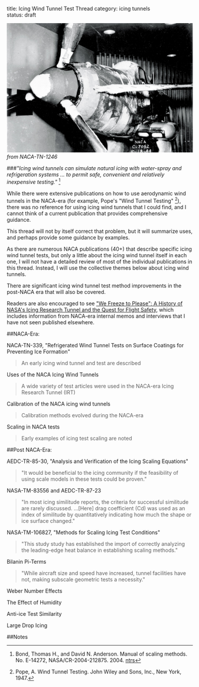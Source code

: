 title: Icing Wind Tunnel Test Thread 
category: icing tunnels  
status: draft  

![P-39 in the Icing Research Tunnel](images/naca-tn-1246/icing-research-tunnel.jpg)  
_from NACA-TN-1246_

###_"Icing wind tunnels can simulate natural icing with water-spray and refrigeration systems ... to permit safe, convenient and relatively inexpensive testing."_ [^1]  

While there were extensive publications on how to use aerodynamic wind tunnels in the NACA-era 
(for example, Pope's "Wind Tunnel Testing" [^2]), 
there was no reference for using icing wind tunnels that I could find, 
and I cannot think of a current publication that provides comprehensive guidance. 

This thread will not by itself correct that problem, 
but it will summarize uses, 
and perhaps provide some guidance by examples. 

As there are numerous NACA publications (40+) that describe specific icing wind tunnel tests,
but only a little about the icing wind tunnel itself in each one, 
I will not have a detailed review of most of the individual publications in this thread. 
Instead, I will use the collective themes below about icing wind tunnels. 

There are significant icing wind tunnel test method improvements in the post-NACA era that will also be covered. 

Readers are also encouraged to see ["We Freeze to Please": A History of NASA's Icing Research Tunnel and the Quest for Flight Safety](https://ntrs.nasa.gov/citations/20020066162), 
which includes information from NACA-era internal memos and interviews that I have not seen published elsewhere. 

##NACA-Era:

NACA-TN-339, "Refrigerated Wind Tunnel Tests on Surface Coatings for Preventing Ice Formation"  
<!--
[NACA-TN-339, "Refrigerated Wind Tunnel Tests on Surface Coatings for Preventing Ice Formation"]({filename}NACA-TN-339.md)  
-->
>An early icing wind tunnel and test are described

Uses of the NACA Icing Wind Tunnels  
<!--
[Uses of the NACA Icing Wind Tunnels]({filename}uses_of_naca_icing_tunnels.md)  
-->
>A wide variety of test articles were used in the NACA-era Icing Research Tunnel (IRT)  

Calibration of the NACA icing wind tunnels
<!--
[Calibration of the NACA icing wind tunnels]({filename}calibration_of_naca_icing_tunnels.md)  
-->
>Calibration methods evolved during the NACA-era

Scaling in NACA tests
<!--
[Scaling in NACA tests]({filename}scaling_in_naca_tests.md)  
-->
>Early examples of icing test scaling are noted

##Post NACA-Era:

AEDC-TR-85-30, "Analysis and Verification of the Icing Scaling Equations"  
>"It would be beneficial to the icing community if the feasibility of using scale models in these tests could be proven."  

NASA-TM-83556 and AEDC-TR-87-23 
>"In most icing similitude reports, the criteria for successful similitude are rarely discussed. ...[Here] drag coefficient (Cd) was used as an index of similitude by quantitatively indicating how much the shape or ice surface changed."  

NASA-TM-106827, "Methods for Scaling Icing Test Conditions"
>"This study study has established the import of correctly analyzing the leading-edge heat balance in establishing scaling methods."  

Bilanin Pi-Terms  
>"While aircraft size and speed have increased, tunnel facilities have not, making subscale geometric tests a necessity."  

Weber Number Effects  

The Effect of Humidity  

Anti-ice Test Similarity  

Large Drop Icing  

##Notes 

[^1]: Bond, Thomas H., and David N. Anderson. Manual of scaling methods. No. E-14272, NASA/CR-2004-212875. 2004.  [ntrs](https://ntrs.nasa.gov/api/citations/20040042486/downloads/20040042486.pdf)   
[^2]: Pope, A. Wind Tunnel Testing. John Wiley and Sons, Inc., New York, 1947.  



